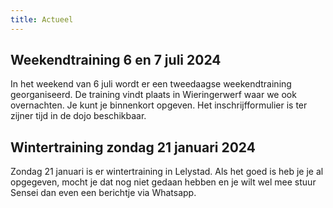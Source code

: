 ```yaml
---
title: Actueel
---
```


## Weekendtraining 6 en 7 juli 2024

In het weekend van 6 juli wordt er een tweedaagse weekendtraining georganiseerd. De training vindt plaats in Wieringerwerf waar we ook overnachten. Je kunt je binnenkort opgeven. Het inschrijfformulier is ter zijner tijd in de dojo beschikbaar.

## Wintertraining zondag 21 januari 2024

Zondag 21 januari is er wintertraining in Lelystad. Als het goed is heb je je al opgegeven, mocht je dat nog niet gedaan hebben en je wilt wel mee stuur Sensei dan even een berichtje via Whatsapp.
